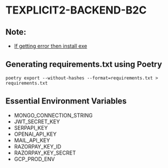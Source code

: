 # TEXPLICIT2-BACKEND-B2C

## Note: 

- [If getting error then install exe](https://github.com/tschoonj/GTK-for-Windows-Runtime-Environment-Installer/releases)

## Generating requirements.txt using Poetry

`poetry export --without-hashes --format=requirements.txt > requirements.txt`

## Essential Environment Variables

- MONGO_CONNECTION_STRING
- JWT_SECRET_KEY
- SERPAPI_KEY
- OPENAI_API_KEY
- MAIL_API_KEY
- RAZORPAY_KEY_ID
- RAZORPAY_KEY_SECRET
- GCP_PROD_ENV